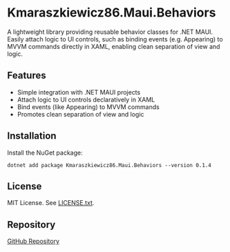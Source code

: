 # Kmaraszkiewicz86.Maui.Behaviors

A lightweight library providing reusable behavior classes for .NET MAUI. Easily attach logic to UI controls, such as binding events (e.g. Appearing) to MVVM commands directly in XAML, enabling clean separation of view and logic.

## Features
- Simple integration with .NET MAUI projects
- Attach logic to UI controls declaratively in XAML
- Bind events (like Appearing) to MVVM commands
- Promotes clean separation of view and logic

## Installation
Install the NuGet package:

```
dotnet add package Kmaraszkiewicz86.Maui.Behaviors --version 0.1.4
```

## License
MIT License. See [LICENSE.txt](LICENSE.txt).

## Repository
[GitHub Repository](https://github.com/kmaraszkiewicz86/Kmaraszkiewicz86.Maui.Behaviors/blob/main/README.md)
